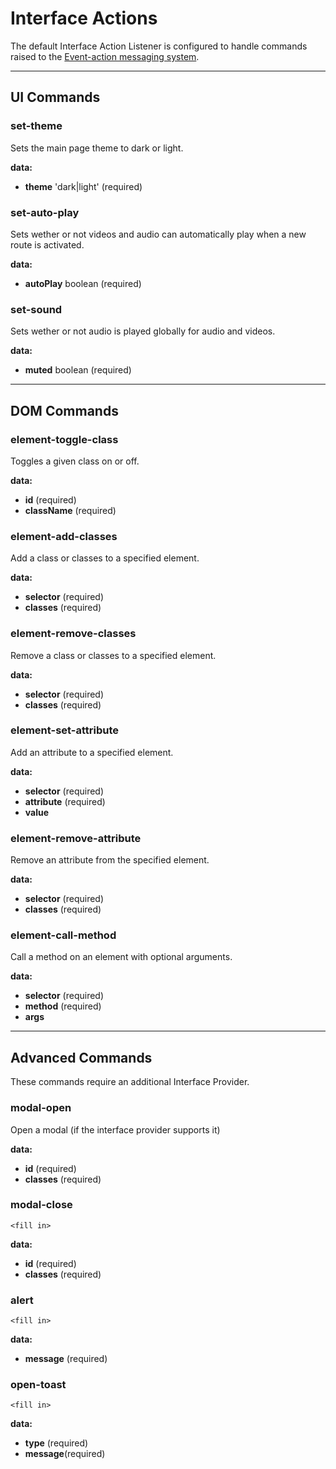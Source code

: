 # Interface Actions

The default Interface Action Listener is configured to handle commands raised to the [Event-action messaging system](/actions).

---

## UI Commands

### set-theme

Sets the main page theme to dark or light.

**data:**

* **theme** 'dark|light' (required)

### set-auto-play

Sets wether or not videos and audio can automatically play when a new route is activated.

**data:**

* **autoPlay** boolean (required)

### set-sound

Sets wether or not audio is played globally for audio and videos.

**data:**

* **muted** boolean (required)

---

## DOM Commands

### element-toggle-class

Toggles a given class on or off.

**data:**

* **id** (required)
* **className** (required)

### element-add-classes

Add a class or classes to a specified element.

**data:**

* **selector** (required)
* **classes** (required)

### element-remove-classes

Remove a class or classes to a specified element.

**data:**

* **selector** (required)
* **classes** (required)

### element-set-attribute

Add an attribute to a specified element.

**data:**

* **selector** (required)
* **attribute** (required)
* **value**

### element-remove-attribute

Remove an attribute from the specified element.

**data:**

* **selector** (required)
* **classes** (required)

### element-call-method

Call a method on an element with optional arguments.

**data:**

* **selector** (required)
* **method** (required)
* **args**

---

## Advanced Commands

These commands require an additional Interface Provider.

### modal-open

Open a modal (if the interface provider supports it)

**data:**

* **id** (required)
* **classes** (required)

### modal-close

    <fill in>

**data:**

* **id** (required)
* **classes** (required)

### alert

    <fill in>

**data:**

* **message** (required)

### open-toast

    <fill in>

**data:**

* **type** (required)
* **message**(required)
